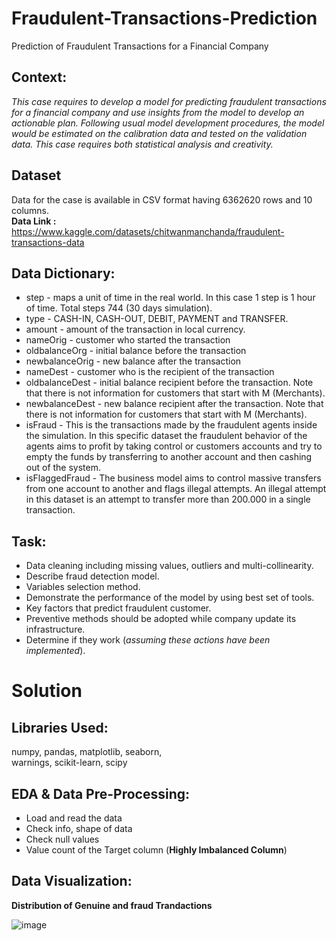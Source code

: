# Fraudulent-Transactions-Prediction
Prediction of Fraudulent Transactions for a  Financial Company


## Context:

_This case requires to develop a model for predicting fraudulent transactions for a financial company and use insights from the model to develop an actionable plan. Following usual model development procedures, the model would be estimated on the calibration data and tested on the validation data. This case requires both statistical analysis and creativity._

## Dataset

Data for the case is available in CSV format having 6362620 rows and 10 columns.  
**Data Link :** https://www.kaggle.com/datasets/chitwanmanchanda/fraudulent-transactions-data

## Data Dictionary:

- step - maps a unit of time in the real world. In this case 1 step is 1 hour of time. Total steps 744 (30 days simulation).
- type - CASH-IN, CASH-OUT, DEBIT, PAYMENT and TRANSFER.
- amount - amount of the transaction in local currency.
- nameOrig - customer who started the transaction
- oldbalanceOrg - initial balance before the transaction
- newbalanceOrig - new balance after the transaction
- nameDest - customer who is the recipient of the transaction
- oldbalanceDest - initial balance recipient before the transaction. Note that there is not information for customers that start with M (Merchants).
- newbalanceDest - new balance recipient after the transaction. Note that there is not information for customers that start with M (Merchants).
- isFraud - This is the transactions made by the fraudulent agents inside the simulation. In this specific dataset the fraudulent behavior of the agents aims to profit by taking control or customers accounts and try to empty the funds by transferring to another account and then cashing out of the system.
- isFlaggedFraud - The business model aims to control massive transfers from one account to another and flags illegal attempts. An illegal attempt in this dataset is an attempt to transfer more than 200.000 in a single transaction.

## Task:

- Data cleaning including missing values, outliers and multi-collinearity.  
- Describe fraud detection model.  
- Variables selection method.  
- Demonstrate the performance of the model by using best set of tools.  
- Key factors that predict fraudulent customer.  
- Preventive methods should be adopted while company update its infrastructure.  
- Determine if they work (_assuming these actions have been implemented_).  


# Solution


## Libraries Used:

numpy, pandas, matplotlib, seaborn,  
warnings, scikit-learn, scipy

## EDA & Data Pre-Processing:

- Load and read the data
- Check info, shape of data
- Check null values
- Value count of the Target column (**Highly Imbalanced Column**)


## Data Visualization:

**Distribution of Genuine and fraud Trandactions**

![image](https://user-images.githubusercontent.com/38161827/183542311-4bac9a00-b234-41be-8ef9-3c7297d3ac40.png)


